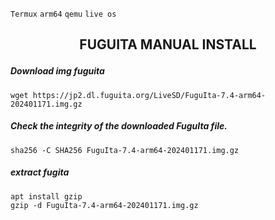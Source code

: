 `Termux` `arm64` `qemu` `live os`
<h2><p align="center">FUGUITA MANUAL INSTALL</p></h2>


##### Download img fuguita
```
wget https://jp2.dl.fuguita.org/LiveSD/FuguIta-7.4-arm64-202401171.img.gz
```
##### Check the integrity of the downloaded FuguIta file.
```
sha256 -C SHA256 FuguIta-7.4-arm64-202401171.img.gz
```
##### extract fugita
```
apt install gzip 
gzip -d FuguIta-7.4-arm64-202401171.img.gz
```
